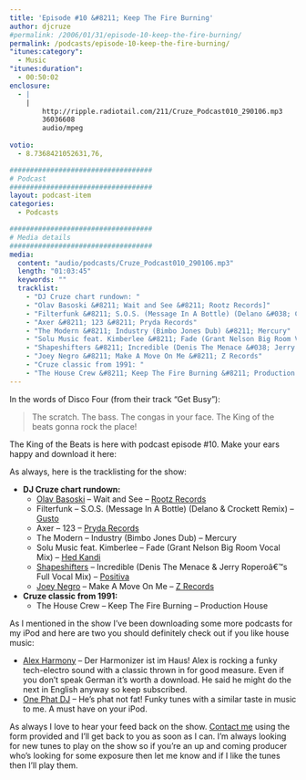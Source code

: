 ```yaml
---
title: 'Episode #10 &#8211; Keep The Fire Burning'
author: djcruze
#permalink: /2006/01/31/episode-10-keep-the-fire-burning/
permalink: /podcasts/episode-10-keep-the-fire-burning/
"itunes:category":
  - Music
"itunes:duration":
  - 00:50:02
enclosure:
  - |
    |
        http://ripple.radiotail.com/211/Cruze_Podcast010_290106.mp3
        36036608
        audio/mpeg
        
votio:
  - 8.7368421052631,76,

###################################
# Podcast
###################################
layout: podcast-item
categories:
  - Podcasts

###################################
# Media details
###################################
media:
  content: "audio/podcasts/Cruze_Podcast010_290106.mp3"
  length: "01:03:45"
  keywords: ""
  tracklist:
    - "DJ Cruze chart rundown: "
    - "Olav Basoski &#8211; Wait and See &#8211; Rootz Records]"
    - "Filterfunk &#8211; S.O.S. (Message In A Bottle) (Delano &#038; Crockett Remix) &#8211; Gusto"
    - "Axer &#8211; 123 &#8211; Pryda Records"
    - "The Modern &#8211; Industry (Bimbo Jones Dub) &#8211; Mercury"
    - "Solu Music feat. Kimberlee &#8211; Fade (Grant Nelson Big Room Vocal Mix) &#8211; Hed Kandi"
    - "Shapeshifters &#8211; Incredible (Denis The Menace &#038; Jerry Roperoâ€™s Full Vocal Mix) &#8211; Positiva"
    - "Joey Negro &#8211; Make A Move On Me &#8211; Z Records"
    - "Cruze classic from 1991: "
    - "The House Crew &#8211; Keep The Fire Burning &#8211; Production House"
---
```

In the words of Disco Four (from their track &#8220;Get Busy&#8221;):

> The scratch. The bass. The congas in your face. The King of the beats gonna rock the place!

The King of the Beats is here with podcast episode #10. Make your ears happy and download it here:

As always, here is the tracklisting for the show:

  * **DJ Cruze chart rundown:** 
      * [Olav Basoski][3] &#8211; Wait and See &#8211; [Rootz Records][4]
      * Filterfunk &#8211; S.O.S. (Message In A Bottle) (Delano &#038; Crockett Remix) &#8211; [Gusto][5]
      * Axer &#8211; 123 &#8211; [Pryda Records][6]
      * The Modern &#8211; Industry (Bimbo Jones Dub) &#8211; Mercury
      * Solu Music feat. Kimberlee &#8211; Fade (Grant Nelson Big Room Vocal Mix) &#8211; [Hed Kandi][7]
      * [Shapeshifters][8] &#8211; Incredible (Denis The Menace &#038; Jerry Roperoâ€™s Full Vocal Mix) &#8211; [Positiva][9]
      * [Joey Negro][10] &#8211; Make A Move On Me &#8211; [Z Records][11]
  * **Cruze classic from 1991:** 
      * The House Crew &#8211; Keep The Fire Burning &#8211; Production House

As I mentioned in the show I&#8217;ve been downloading some more podcasts for my iPod and here are two you should definitely check out if you like house music:

  * [Alex Harmony][12] &#8211; Der Harmonizer ist im Haus! Alex is rocking a funky tech-electro sound with a classic thrown in for good measure. Even if you don&#8217;t speak German it&#8217;s worth a download. He said he might do the next in English anyway so keep subscribed.
  * [One Phat DJ][13] &#8211; He&#8217;s phat not fat! Funky tunes with a similar taste in music to me. A must have on your iPod.

As always I love to hear your feed back on the show. [Contact me][14] using the form provided and I&#8217;ll get back to you as soon as I can. I&#8217;m always looking for new tunes to play on the show so if you&#8217;re an up and coming producer who&#8217;s looking for some exposure then let me know and if I like the tunes then I&#8217;ll play them.

 [1]: http://ripple.radiotail.com/211/Cruze_Podcast010_290106.mp3
 [2]: http://www.djcruze.co.uk/cms/podcasts/feed/rss2
 [3]: http://www.olavbasoski.nl/
 [4]: http://www.rootzrecords.nl/
 [5]: http://www.gutrecords.com/
 [6]: http://www.pryda.net/
 [7]: http://www.hedkandi.com/
 [8]: http://www.nocturnalgroove.co.uk/
 [9]: http://www.positivarecords.com/
 [10]: http://www.joeynegro.com/
 [11]: http://www.zrecords.ltd.uk/
 [12]: http://www.alex-harmony.de/
 [13]: http://www.simonjobling.com/
 [14]: http://www.djcruze.co.uk/cms/contact/